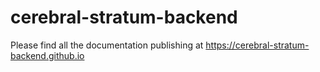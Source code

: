 # cerebral-stratum-backend

Please find all the documentation publishing at https://cerebral-stratum-backend.github.io


